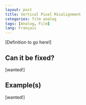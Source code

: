 ```yaml
---
layout: post
title: Vertical Pixel Misalignment
categories: film analog
tags: [Analog, Film]
lang: Français
---
```


[Definition to go here!]

## Can it be fixed?

[wanted!]

## Example(s)

[wanted!]
